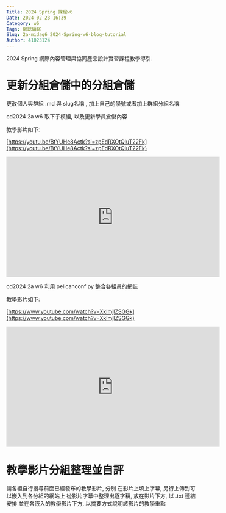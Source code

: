 ```yaml
---
Title: 2024 Spring 課程w6
Date: 2024-02-23 16:39
Category: w6
Tags: 網誌編寫
Slug: 2a-midag6_2024-Spring-w6-blog-tutorial
Author: 41023124
---
```


2024 Spring 網際內容管理與協同產品設計實習課程教學導引.

<!-- PELICAN_END_SUMMARY -->

# 更新分組倉儲中的分組倉儲

更改個人與群組 .md 與 slug名稱 , 加上自己的學號或者加上群組分組名稱

cd2024 2a w6 取下子模組, 以及更新學員倉儲內容

教學影片如下:

[https://youtu.be/BtYUHe8Actk?si=zpEdRXOtQluT22Fk](https://youtu.be/BtYUHe8Actk?si=zpEdRXOtQluT22Fk)

<iframe width="560" height="315" src="https://www.youtube.com/embed/BtYUHe8Actk?si=zpEdRXOtQluT22Fk" title="YouTube video player" frameborder="0" allow="accelerometer; autoplay; clipboard-write; encrypted-media; gyroscope; picture-in-picture; web-share" referrerpolicy="strict-origin-when-cross-origin" allowfullscreen></iframe>

cd2024 2a w6 利用 pelicanconf py 整合各組員的網誌

教學影片如下:

[https://www.youtube.com/watch?v=XkImjlZSGGk](https://www.youtube.com/watch?v=XkImjlZSGGk)

<iframe width="560" height="315" src="https://www.youtube.com/embed/BtYUHe8Actk?si=0mHqnk2xulotnRJg" title="YouTube video player" frameborder="0" allow="accelerometer; autoplay; clipboard-write; encrypted-media; gyroscope; picture-in-picture; web-share" referrerpolicy="strict-origin-when-cross-origin" allowfullscreen></iframe>


# 教學影片分組整理並自評

請各組自行搜尋前面已經發布的教學影片, 分別
在影片上填上字幕, 另行上傳到可以嵌入到各分組的網站上
從影片字幕中整理出逐字稿, 放在影片下方, 以 .txt 連結安排
並在各嵌入的教學影片下方, 以摘要方式說明該影片的教學重點
